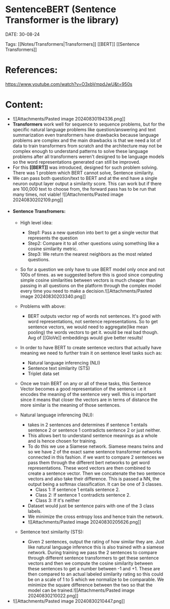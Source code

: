 
# SentenceBERT (Sentence Transformer is the library)


DATE:  30-08-24


Tags: [[Notes/Transformers|Transformers]] [[BERT]] [[Sentence Transformers]]



# References:

https://www.youtube.com/watch?v=O3xbVmpdJwU&t=950s


# Content:

- ![[Attachments/Pasted image 20240830194336.png]]
- **Transformers** work well for sequence to sequence problems, but for the specific natural language problems like question/answering and text summarization even transformers have drawbacks because language problems are complex and the main drawbacks is that we need a lot of data to train transformers from scratch and the architecture may not be complex enough to understand patterns to solve these language problems after all transformers weren't designed to be language models so the word representations generated can still be improved.
- For this **[[BERT]]** was introduced, designed for such problem solving. There was 1 problem which BERT cannot solve, Sentence similarity.
- We can pass both question/text to BERT and at the end have a single neuron output layer output a similarity score. This can work but if there are 100,000 text to choose from, the forward pass has to be run that many times, not viable! ![[Attachments/Pasted image 20240830202109.png]]
- #### Sentence Transfromers:
	- High level idea: 
		- Step1: Pass a new question into bert to get a single vector that represents the question
		- Step2: Compare it to all other questions using something like a cosine similarity metric.
		- Step3: We return the nearest neighbors as the most related questions.
	- So for a question we only have to use BERT model only once and not 100s of times. as we suggested before this is good since computing simple cosine similarities between vectors is much cheaper than passing in all questions on the platform through the complex model every time you need to make a decision.![[Attachments/Pasted image 20240830203340.png]]
	- Problems with above: 
		- BERT outputs vector rep of words not sentences. It's good with word representations, not sentence representations. So to get sentence vectors, we would need to aggregate(like mean pooling) the words vectors to get it. would be real bad though. Avg of [[GloVe]] embeddings would give better results!
	- In order to have BERT to create sentence vectors that actually have meaning we need to further train it on sentence level tasks such as:
		- Natural language inferencing (NLI)
		- Sentence text similarity (STS)
		- Triplet data set
	- Once we train BERT on any or all of these tasks, this Sentence Vector becomes a good representation of the sentence i.e it encodes the meaning of the sentence very well. this is important since it means that closer the vectors are in terms of distance the more similar is the meaning of those sentences.

	- Natural language inferencing (NLI):
		- takes in 2 sentences and determines if sentence 1 entails sentence 2 or sentence 1 contradicts sentence 2 or just neither.
		- This allows bert to understand sentence meanings as a whole and is hence chosen for training.
		- To do this we use a Siamese network. Siamese means twins and so we have 2 of the exact same sentence transformer networks connected in this fashion. if we want to compare 2 sentences we pass them through the different bert networks to get word representations. These word vectors are then combined to create a sentence vector. Then we concatenate the two sentence vectors and also take their difference. This is passed a NN, the output being a softmax classification. It can be one of 3 classes.
			- Class 1: If sentence 1 entails sentence 2.
			- Class 2: If sentence 1 contradicts sentence 2.
			- Class 3: If it's neither 
		- Dataset would just be sentence pairs with one of the 3 class labels.
		- We minimize the cross entropy loss and hence train the network.
		- ![[Attachments/Pasted image 20240830205626.png]]
	- Sentence text similarity (STS):
		- Given 2 sentences, output the rating of how similar they are. Just like natural language inference this is also trained with a siamese network. During training we pass the 2 sentences to compare through different sentence transformers to get these sentence vectors and then we compute the cosine similarity between these sentences to get a number between -1 and +1. These are then compared to an actual labeled similarity rating so this could be on a scale of 1 to 5 which we normalize to be comparable. We minimize the square difference between the two so that the model can be trained.![[Attachments/Pasted image 20240830210022.png]]
- ![[Attachments/Pasted image 20240830210447.png]]